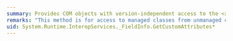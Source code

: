 ```yaml
---
summary: Provides COM objects with version-independent access to the <xref href="System.Reflection.MemberInfo.GetCustomAttributes*"></xref> methods.
remarks: "This method is for access to managed classes from unmanaged code, and should not be called from managed code.  \n  \n The <xref:System.Reflection.MemberInfo.GetCustomAttributes%2A> methods return all attributes applied to this member."
uid: System.Runtime.InteropServices._FieldInfo.GetCustomAttributes*
---
```

